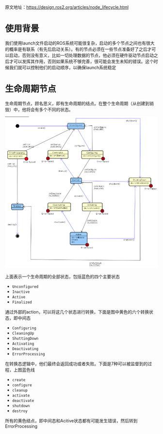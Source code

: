 原文地址：https://design.ros2.org/articles/node_lifecycle.html

# 使用背景

我们使用launch文件启动的ROS系统可能很复杂，启动的多个节点之间也有很大的概率是有联系（有先后启动关系）。有的节点必须在一些节点准备好了之后才可以启动，否则没有意义，比如一切处理数据的节点，他必须在硬件驱动节点启动之后才可以发挥其作用，否则如果系统不够完善，很可能会发生未知的错误。这个时候我们就可以控制他们的启动顺序，以确保launch系统稳定

# 生命周期节点

生命周期节点，顾名思义，即有生命周期的结点。在整个生命周期（从创建到销毁）中，他将会有多个不同的状态。

![The proposed node life cycle state machine](../assets/lifecycle.png)

上面表示一个生命周期的全部状态，包括蓝色的四个主要状态

- `Unconfigured`
- `Inactive`
- `Active`
- `Finalized`

通过外部的action，可以将这几个状态进行转换，下面是图中黄色的六个转换状态，即中间态

- `Configuring`
- `CleaningUp`
- `ShuttingDown`
- `Activating`
- `Deactivating`
- `ErrorProcessing`

在转换态逻辑中，他们最终会返回成功或者失败。下面是7种可以被监督到的过程，上图蓝色线

- `create`
- `configure`
- `cleanup`
- `activate`
- `deactivate`
- `shutdown`
- `destroy`

所有的黄色结点，即中间态和Acitive状态都有可能发生错误，然后转到ErrorProcessing


